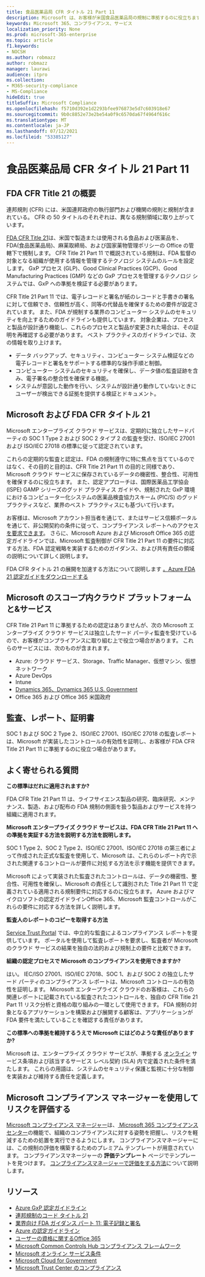 ```yaml
---
title: 食品医薬品局 CFR タイトル 21 Part 11
description: Microsoft は、お客様が米国食品医薬品局の規制に準拠するのに役立ちます。
keywords: Microsoft 365、コンプライアンス、サービス
localization_priority: None
ms.prod: microsoft-365-enterprise
ms.topic: article
f1.keywords:
- NOCSH
ms.author: robmazz
author: robmazz
manager: laurawi
audience: itpro
ms.collection:
- M365-security-compliance
- MS-Compliance
hideEdit: true
titleSuffix: Microsoft Compliance
ms.openlocfilehash: f5710d392e1d2293bfee976873e5d7c603918e67
ms.sourcegitcommit: 9b0c8852e73e2be54a0f9c6570da67f4964f616c
ms.translationtype: MT
ms.contentlocale: ja-JP
ms.lasthandoff: 07/12/2021
ms.locfileid: "53385127"
---
```

# <a name="food-and-drug-administration-cfr-title-21-part-11"></a>食品医薬品局 CFR タイトル 21 Part 11

## <a name="fda-cfr-title-21-overview"></a>FDA CFR Title 21 の概要

連邦規則 (CFR) には、米国連邦政府の執行部門および機関の規則と規制が含まれている。 CFR の 50 タイトルのそれぞれは、異なる規制領域に取り上がっています。

[FDA CFR Title 21](https://aka.ms/FDA-CFR)は、米国で製造または使用される食品および医薬品を、FDA(食品医薬品局)、麻薬取締局、および国家薬物管理ポリシーの Office の管轄下で規制します。 CFR Title 21 Part 11 で概説されている規制は、FDA 監督の対象となる組織が使用する情報を管理するテクノロジ システムのルールを設定します。 GxP プロセス (GLP)、Good Clinical Practices (GCP)、Good Manufacturing Practices (GMP) などの GxP プロセスを管理するテクノロジ システムでは、GxP への準拠を検証する必要があります。

CFR Title 21 Part 11 では、電子レコードと署名が紙のレコードと手書きの署名に対して信頼でき、信頼性が高く、同等の代替品を確保するための要件が設定されています。 また、FDA が規制する業界のコンピューター システムのセキュリティを向上するためのガイドラインも提供しています。 対象企業は、プロセスと製品が設計通り機能し、これらのプロセスと製品が変更された場合は、その証明を再確認する必要があります。 ベスト プラクティスのガイドラインでは、次の情報を取り上けます。

- データ バックアップ、セキュリティ、コンピューター システム検証などの電子レコードと署名をサポートする標準的な操作手順と制御。
- コンピューター システムのセキュリティを確保し、データ値の監査証跡を含み、電子署名の整合性を確保する機能。
- システムが意図した動作を行い、システムが設計通り動作していないときにユーザーが検出できる証拠を提供する検証とドキュメント。

## <a name="microsoft-and-fda-cfr-title-21"></a>Microsoft および FDA CFR タイトル 21

Microsoft エンタープライズ クラウド サービスは、定期的に独立したサードパーティの SOC 1 Type 2 および SOC 2 タイプ 2 の監査を受け、ISO/IEC 27001 および ISO/IEC 27018 の標準に従って認定されています。

これらの定期的な監査と認定は、FDA の規制遵守に特に焦点を当てているのではなく、その目的と目的は、CFR Title 21 Part 11 の目的と同様であり、Microsoft クラウド サービスに保存されているデータの機密性、整合性、可用性を確保するのに役立ちます。 また、認定アプローチは、国際医薬品工学協会 (ISPE) GAMP シリーズのグッド プラクティス ガイドや、規制された GxP 環境におけるコンピューター化システムの医薬品検査協力スキーム (PIC/S) のグッド プラクティスなど、業界のベスト プラクティスにも基づいて行います。

お客様は、Microsoft アカウント担当者を通じて、またはサービス信頼ポータルを通じて、非公開契約の条件に従って、コンプライアンス レポートへのアクセス [を要求できます](https://aka.ms/stphelp)。 さらに、Microsoft Azure および Microsoft Office 365 の認定ガイドラインでは、Microsoft 監査制御が CFR Title 21 Part 11 の要件に対応する方法、FDA 認定戦略を実装するためのガイダンス、および共有責任の領域の説明について詳しく説明します。

FDA CFR タイトル 21 の展開を加速する方法について説明します [。Azure FDA 21 認定ガイドをダウンロードする](https://go.microsoft.com/fwlink/p/?linkid=2086604)

## <a name="microsoft-in-scope-cloud-platforms--services"></a>Microsoft のスコープ内クラウド プラットフォームと&サービス

CFR Title 21 Part 11 に準拠するための認定はありませんが、次の Microsoft エンタープライズ クラウド サービスは独立したサード パーティ監査を受けているので、お客様がコンプライアンスに取り組む上で役立つ場合があります。 これらのサービスには、次のものが含まれます。

- Azure: クラウド サービス、Storage、Traffic Manager、仮想マシン、仮想ネットワーク
- Azure DevOps
- Intune
- [Dynamics 365、Dynamics 365 U.S. Government](https://aka.ms/d365-compliance-list)
- Office 365 および Office 365 米国政府

## <a name="audits-reports-and-certificates"></a>監査、レポート、証明書

SOC 1 および SOC 2 Type 2、ISO/IEC 27001、ISO/IEC 27018 の監査レポートは、Microsoft が実装したコントロールの有効性を証明し、お客様が FDA CFR Title 21 Part 11 に準拠するのに役立つ場合があります。

## <a name="frequently-asked-questions"></a>よく寄せられる質問

**この標準はだれに適用されますか?**

FDA CFR Title 21 Part 11 は、ライフサイエンス製品の研究、臨床研究、メンテナンス、製造、および配布の FDA 規制の側面を扱う製品およびサービスを持つ組織に適用されます。

**Microsoft エンタープライズ クラウド サービスは、FDA CFR Title 21 Part 11 への準拠を実証する方法を説明する方法を説明します。**

SOC 1 Type 2、SOC 2 Type 2、ISO/IEC 27001、ISO/IEC 27018 の第三者によって作成された正式な監査を使用して、Microsoft は、これらのレポート内で示された関連するコントロールが要件に対処する方法を示す機能を提供できます。

Microsoft によって実装された監査されたコントロールは、データの機密性、整合性、可用性を確保し、Microsoft の責任として識別された Title 21 Part 11 で定義されている適用される規制要件に対応するのに役立ちます。 Azure およびマイクロソフトの認定ガイドラインOffice 365、Microsoft 監査コントロールがこれらの要件に対応する方法を詳しく説明します。

**監査人のレポートのコピーを取得する方法**

[Service Trust Portal](https://aka.ms/stphelp) では、中立的な監査によるコンプライアンス レポートを提供しています。 ポータルを使用して監査レポートを要求し、監査者が Microsoft のクラウド サービスの結果を独自の法的および規制上の要件と比較できます。

**組織の認定プロセスで Microsoft のコンプライアンスを使用できますか?**

はい。 IEC/ISO 27001、ISO/IEC 27018、SOC 1、および SOC 2 の独立したサード パーティのコンプライアンス レポートは、Microsoft コントロールの有効性を証明します。 Microsoft エンタープライズ クラウドのお客様は、これらの関連レポートに記載されている監査されたコントロールを、独自の CFR Title 21 Part 11 リスク分析と資格の取り組みの一環として使用できます。 FDA 規制の対象となるアプリケーションを構築および展開する顧客は、アプリケーションが FDA 要件を満たしていることを確認する責任があります。

**この標準への準拠を維持するうえで Microsoft にはどのような責任がありますか?**

Microsoft は、エンタープライズ クラウド サービスが、準拠する [オンライン](https://www.microsoftvolumelicensing.com/DocumentSearch.aspx?Mode=3&DocumentTypeId=31) サービス条項および該当するサービス レベル契約 (SLA) 内で定義された条件を満たします。 これらの用語は、システムのセキュリティ保護と監視に十分な制御を実装および維持する責任を定義します。

## <a name="use-microsoft-compliance-manager-to-assess-your-risk"></a>Microsoft コンプライアンス マネージャーを使用してリスクを評価する

[Microsoft コンプライアンス マネージャー](/microsoft-365/compliance/compliance-manager)は、[ Microsoft 365 コンプライアンス センター](/microsoft-365/compliance/microsoft-365-compliance-center)の機能で、組織のコンプライアンスに対する姿勢を把握し、リスクを軽減するための処置を実行できるようにします。 コンプライアンスマネージャーには、この規制の評価を構築するためのプレミアム テンプレートが用意されています。 コンプライアンスマネージャーの **評価テンプレート** ページでテンプレートを見つけます。 [コンプライアンスマネージャーで評価をする方法](/microsoft-365/compliance/compliance-manager-assessments)について説明します。

## <a name="resources"></a>リソース

- [Azure GxP 認定ガイドライン](https://aka.ms/gxpcompliance)
- [連邦規制のコード タイトル 21](https://aka.ms/FDA-CFR)
- [業界向け FDA ガイダンス パート 11: 電子記録と署名](https://www.fda.gov/RegulatoryInformation/Guidances/ucm125067.htm)
- [Azure の認定ガイドライン](https://aka.ms/azurefda21cfrpart11qualguide)
- [ユーザーの資格に関するOffice 365](https://aka.ms/o365-qualification-guideline)
- [Microsoft Common Controls Hub コンプライアンス フレームワーク](https://www.microsoft.com/trust-center/compliance/compliance-overview)
- [Microsoft オンライン サービス条件](https://aka.ms/Online-Services-Terms)
- [Microsoft Cloud for Government](https://aka.ms/govt-cloud)
- [Microsoft Trust Center のコンプライアンス](https://www.microsoft.com/trust-center/compliance/compliance-overview)
